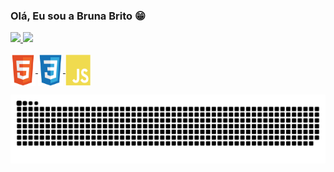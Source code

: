 ### Olá, Eu sou a Bruna Brito 😁

 <div>
  <a href="https://github.com/brunabrits">
  <img height="180em" src="https://github-readme-stats.vercel.app/api?username=brunabrits&show_icons=true&theme=dark&include_all_commits=true&count_private=true"/>
  <img height="180em" src="https://github-readme-stats.vercel.app/api/top-langs/?username=brunabrits&layout=compact&langs_count=7&theme=dark"/>
</div>

  <div style="display: inline_block"><br>
     <img align="center" alt="Bruna-htm" height="50" width="40" src="https://raw.githubusercontent.com/devicons/devicon/master/icons/html5/html5-original.svg">
     <img align="center" alt="Bruna-css" height="50" width="40" src="https://raw.githubusercontent.com/devicons/devicon/master/icons/css3/css3-original.svg">
     <img align="center" alt="Bruna-Js" height="50" width="40" src="https://raw.githubusercontent.com/devicons/devicon/master/icons/javascript/javascript-plain.svg">
     
<div/>
  
  ![Snake animation](https://github.com/brunabrits/brunabrits/blob/output/github-contribution-grid-snake.svg)
